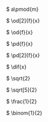 

$ a\pmod{m}

$ \od[2]{f}{x}

$ \od{f}{x} 

$ \pd{f}{x} 

$ \pd[2]{f}{x}

$ \dif{x}  

$ \sqrt{2}

$ \sqrt[5]{2}

$ \frac{1}{2}

$ \binom{1}{2}
